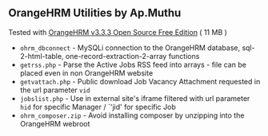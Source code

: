 ## OrangeHRM Utilities by Ap.Muthu

Tested with [OrangeHRM v3.3.3 Open Source Free Edition](https://sourceforge.net/projects/orangehrm/files/stable/3.3.3/orangehrm-3.3.3.zip)  ( 11 MB )

* `ohrm_dbconnect` - MySQLi connection to the OrangeHRM database, sql-2-html-table, one-record-extraction-2-array functions
* `getrss.php` - Parse the Active Jobs RSS feed into arrays - file can be placed even in non OrangeHRM website
* `getvattach.php` - Public download Job Vacancy Attachment requested in the url parameter `vid`
* `jobslist.php` - Use in external site's iframe filtered with url parameter `hid` for specific Manager / `'jid' for specific Job
* `ohrm_composer.zip` - Avoid installing composer by unzipping into the OrangeHRM webroot
